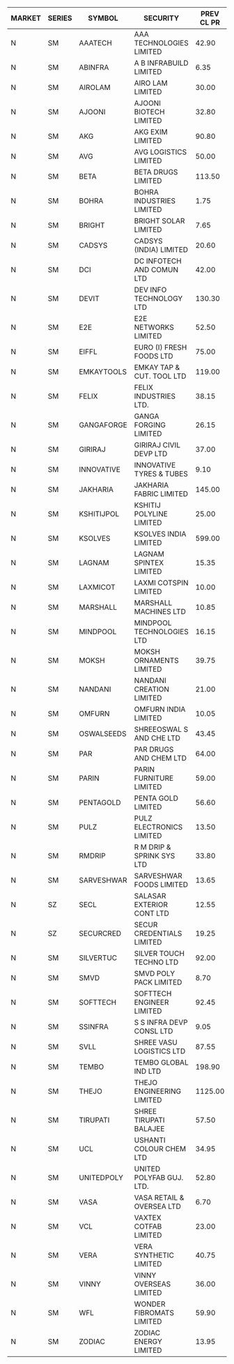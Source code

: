 


| MARKET | SERIES | SYMBOL | SECURITY | PREV CL PR | OPEN PRICE | HIGH PRICE | LOW PRICE | CLOSE PRICE | NET TRDVAL | NET TRDQTY | CORP IND | HI 52 WK | LO 52 WK |
| ----- | ----- | ----- | ----- | ----- | ----- | ----- | ----- | ----- | ----- | ----- | ----- | ----- | ----- |
| N | SM | AAATECH | AAA TECHNOLOGIES LIMITED | 42.90 | 42.90 | 45.00 | 42.20 | 42.20 | 1552050.00 | 36000 |  | 48.00 | 42.20 |
| N | SM | ABINFRA | A B INFRABUILD LIMITED | 6.35 | 6.05 | 6.65 | 6.05 | 6.65 | 196000.00 | 32000 |  | 12.50 | 5.00 |
| N | SM | AIROLAM | AIRO LAM LIMITED | 30.00 | 28.50 | 28.50 | 28.00 | 28.00 | 592950.00 | 21000 |  | 36.00 | 14.45 |
| N | SM | AJOONI | AJOONI BIOTECH LIMITED | 32.80 | 31.35 | 33.00 | 31.20 | 31.90 | 4361200.00 | 136000 |  | 36.50 | 6.35 |
| N | SM | AKG | AKG EXIM LIMITED | 90.80 | 91.50 | 92.80 | 88.00 | 92.80 | 2912640.00 | 32000 |  | 92.80 | 32.00 |
| N | SM | AVG | AVG LOGISTICS LIMITED | 50.00 | 49.00 | 49.00 | 47.50 | 48.25 | 115800.00 | 2400 |  | 69.00 | 23.10 |
| N | SM | BETA | BETA DRUGS LIMITED | 113.50 | 115.00 | 117.00 | 115.00 | 117.00 | 924040.00 | 8000 |  | 140.80 | 37.00 |
| N | SM | BOHRA | BOHRA INDUSTRIES LIMITED | 1.75 | 1.75 | 1.75 | 1.75 | 1.75 | 7000.00 | 4000 |  | 2.00 | .35 |
| N | SM | BRIGHT | BRIGHT SOLAR LIMITED | 7.65 | 8.00 | 8.00 | 7.70 | 8.00 | 287100.00 | 36000 |  | 14.50 | 4.70 |
| N | SM | CADSYS | CADSYS (INDIA) LIMITED | 20.60 | 20.60 | 21.60 | 19.85 | 20.05 | 164200.00 | 8000 |  | 33.90 | 15.50 |
| N | SM | DCI | DC INFOTECH AND COMUN LTD | 42.00 | 43.10 | 43.10 | 43.10 | 43.10 | 129300.00 | 3000 |  | 45.50 | 39.00 |
| N | SM | DEVIT | DEV INFO TECHNOLOGY LTD | 130.30 | 135.50 | 135.50 | 135.50 | 135.50 | 203250.00 | 1500 |  | 139.55 | 57.00 |
| N | SM | E2E | E2E NETWORKS LIMITED | 52.50 | 50.60 | 50.60 | 50.50 | 50.50 | 303200.00 | 6000 |  | 61.30 | 13.30 |
| N | SM | EIFFL | EURO (I) FRESH FOODS LTD | 75.00 | 74.00 | 75.35 | 74.00 | 75.35 | 238960.00 | 3200 |  | 115.25 | 64.80 |
| N | SM | EMKAYTOOLS | EMKAY TAP & CUT. TOOL LTD | 119.00 | 124.95 | 124.95 | 124.95 | 124.95 | 74970.00 | 600 |  | 164.75 | 58.65 |
| N | SM | FELIX | FELIX INDUSTRIES LTD. | 38.15 | 39.75 | 39.75 | 39.75 | 39.75 | 159000.00 | 4000 |  | 40.30 | 10.80 |
| N | SM | GANGAFORGE | GANGA FORGING LIMITED | 26.15 | 26.05 | 27.10 | 26.00 | 27.10 | 633200.00 | 24000 |  | 34.70 | 8.70 |
| N | SM | GIRIRAJ | GIRIRAJ CIVIL DEVP LTD | 37.00 | 38.85 | 38.85 | 38.85 | 38.85 | 93240.00 | 2400 |  | 38.90 | 20.95 |
| N | SM | INNOVATIVE | INNOVATIVE TYRES & TUBES | 9.10 | 9.10 | 9.10 | 8.70 | 8.70 | 644700.00 | 72000 |  | 11.60 | 5.40 |
| N | SM | JAKHARIA | JAKHARIA FABRIC LIMITED | 145.00 | 145.00 | 145.00 | 145.00 | 145.00 | 3364000.00 | 23200 |  | 187.00 | 140.00 |
| N | SM | KSHITIJPOL | KSHITIJ POLYLINE LIMITED | 25.00 | 25.00 | 26.00 | 25.00 | 26.00 | 608000.00 | 24000 |  | 30.00 | 19.20 |
| N | SM | KSOLVES | KSOLVES INDIA LIMITED | 599.00 | 559.55 | 559.55 | 559.55 | 559.55 | 503595.00 | 900 | XD | 661.50 | 102.05 |
| N | SM | LAGNAM | LAGNAM SPINTEX LIMITED | 15.35 | 14.60 | 14.60 | 14.60 | 14.60 | 43800.00 | 3000 |  | 19.65 | 6.60 |
| N | SM | LAXMICOT | LAXMI COTSPIN LIMITED | 10.00 | 10.00 | 10.00 | 10.00 | 10.00 | 60000.00 | 6000 |  | 12.00 | 5.80 |
| N | SM | MARSHALL | MARSHALL MACHINES LTD | 10.85 | 10.35 | 10.35 | 10.35 | 10.35 | 62100.00 | 6000 |  | 16.50 | 4.85 |
| N | SM | MINDPOOL | MINDPOOL TECHNOLOGIES LTD | 16.15 | 16.00 | 16.00 | 16.00 | 16.00 | 64000.00 | 4000 |  | 17.25 | 12.00 |
| N | SM | MOKSH | MOKSH ORNAMENTS LIMITED | 39.75 | 41.00 | 41.00 | 38.00 | 39.95 | 1947150.00 | 48000 |  | 42.50 | 21.00 |
| N | SM | NANDANI | NANDANI CREATION LIMITED | 21.00 | 22.05 | 22.05 | 22.00 | 22.05 | 1101500.00 | 50000 |  | 22.05 | 7.35 |
| N | SM | OMFURN | OMFURN INDIA LIMITED | 10.05 | 9.55 | 10.05 | 9.55 | 10.05 | 117600.00 | 12000 |  | 15.75 | 4.50 |
| N | SM | OSWALSEEDS | SHREEOSWAL S AND CHE LTD | 43.45 | 41.30 | 41.30 | 41.30 | 41.30 | 165200.00 | 4000 |  | 50.45 | 21.80 |
| N | SM | PAR | PAR DRUGS AND CHEM LTD | 64.00 | 65.60 | 66.10 | 65.00 | 65.00 | 655200.00 | 10000 |  | 74.80 | 26.20 |
| N | SM | PARIN | PARIN FURNITURE LIMITED | 59.00 | 61.00 | 61.00 | 61.00 | 61.00 | 122000.00 | 2000 |  | 75.00 | 40.85 |
| N | SM | PENTAGOLD | PENTA GOLD LIMITED | 56.60 | 59.25 | 59.25 | 59.25 | 59.25 | 177750.00 | 3000 |  | 59.90 | 15.40 |
| N | SM | PULZ | PULZ ELECTRONICS LIMITED | 13.50 | 12.85 | 12.85 | 12.85 | 12.85 | 51400.00 | 4000 |  | 21.60 | 9.20 |
| N | SM | RMDRIP | R M DRIP & SPRINK SYS LTD | 33.80 | 33.80 | 34.85 | 33.80 | 34.85 | 204900.00 | 6000 |  | 63.00 | 14.65 |
| N | SM | SARVESHWAR | SARVESHWAR FOODS LIMITED | 13.65 | 13.10 | 13.20 | 13.00 | 13.00 | 251760.00 | 19200 |  | 15.35 | 8.45 |
| N | SZ | SECL | SALASAR EXTERIOR CONT LTD | 12.55 | 12.00 | 12.50 | 12.00 | 12.50 | 1117500.00 | 93000 |  | 13.85 | 12.00 |
| N | SZ | SECURCRED | SECUR CREDENTIALS LIMITED | 19.25 | 19.20 | 19.20 | 19.20 | 19.20 | 46080.00 | 2400 |  | 19.25 | 15.95 |
| N | SM | SILVERTUC | SILVER TOUCH TECHNO LTD | 92.00 | 94.00 | 94.00 | 94.00 | 94.00 | 94000.00 | 1000 |  | 123.95 | 81.00 |
| N | SM | SMVD | SMVD POLY PACK LIMITED | 8.70 | 8.45 | 8.45 | 8.45 | 8.45 | 16900.00 | 2000 |  | 12.00 | 6.45 |
| N | SM | SOFTTECH | SOFTTECH ENGINEER LIMITED | 92.45 | 92.50 | 92.50 | 91.00 | 91.00 | 441600.00 | 4800 |  | 97.00 | 32.45 |
| N | SM | SSINFRA | S S INFRA DEVP CONSL LTD | 9.05 | 9.50 | 9.50 | 9.50 | 9.50 | 28500.00 | 3000 |  | 14.45 | 5.65 |
| N | SM | SVLL | SHREE VASU LOGISTICS LTD | 87.55 | 90.00 | 94.00 | 90.00 | 94.00 | 1202000.00 | 13000 |  | 101.80 | 70.00 |
| N | SM | TEMBO | TEMBO GLOBAL IND LTD | 198.90 | 204.00 | 204.40 | 179.95 | 190.00 | 9764900.00 | 52000 |  | 210.00 | 115.00 |
| N | SM | THEJO | THEJO ENGINEERING LIMITED | 1125.00 | 1145.00 | 1237.50 | 1104.25 | 1237.50 | 3578460.00 | 3000 |  | 1468.50 | 350.55 |
| N | SM | TIRUPATI | SHREE TIRUPATI BALAJEE | 57.50 | 54.65 | 54.65 | 54.65 | 54.65 | 163950.00 | 3000 |  | 72.25 | 22.40 |
| N | SM | UCL | USHANTI COLOUR CHEM LTD | 34.95 | 31.80 | 34.00 | 31.55 | 32.45 | 456000.00 | 14000 |  | 39.40 | 20.50 |
| N | SM | UNITEDPOLY | UNITED POLYFAB GUJ. LTD. | 52.80 | 52.80 | 53.50 | 52.80 | 53.50 | 1111650.00 | 21000 |  | 59.75 | 5.95 |
| N | SM | VASA | VASA RETAIL & OVERSEA LTD | 6.70 | 6.75 | 7.00 | 6.75 | 7.00 | 55000.00 | 8000 |  | 8.25 | 5.00 |
| N | SM | VCL | VAXTEX COTFAB LIMITED | 23.00 | 22.05 | 23.50 | 22.05 | 23.50 | 414000.00 | 18000 |  | 27.35 | 15.20 |
| N | SM | VERA | VERA SYNTHETIC LIMITED | 40.75 | 41.00 | 42.75 | 41.00 | 42.60 | 953775.00 | 22500 |  | 112.60 | 39.80 |
| N | SM | VINNY | VINNY OVERSEAS LIMITED | 36.00 | 36.00 | 36.00 | 36.00 | 36.00 | 108000.00 | 3000 |  | 43.00 | 32.90 |
| N | SM | WFL | WONDER FIBROMATS LIMITED | 59.90 | 60.00 | 60.00 | 57.50 | 57.50 | 1384000.00 | 24000 |  | 90.90 | 42.70 |
| N | SM | ZODIAC | ZODIAC ENERGY LIMITED | 13.95 | 14.60 | 14.60 | 13.30 | 14.05 | 167800.00 | 12000 |  | 23.75 | 11.25 |



